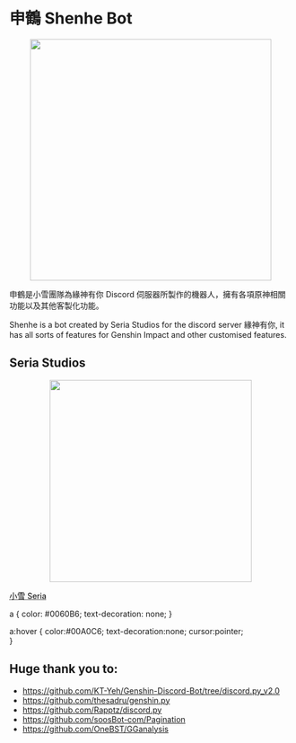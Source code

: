 # 申鶴 Shenhe Bot

<p align="center">
<img src="https://i.imgur.com/bwWfOJH.png" width="430" height="430" />
</p>

申鶴是小雪團隊為緣神有你 Discord 伺服器所製作的機器人，擁有各項原神相關功能以及其他客製化功能。

Shenhe is a bot created by Seria Studios for the discord server 緣神有你, it has all sorts of features for Genshin Impact and other customised features.

## Seria Studios

<p align="center">
<img src="https://i.imgur.com/j2RCDKr.png" width="360" height="360" />
</p>

<a href="https://github.com/seriaati" style="color: black; text-decoration: underline;text-decoration-style: dotted;">小雪 Seria</a>

a {
    color: #0060B6;
    text-decoration: none;
}

a:hover {
    color:#00A0C6; 
    text-decoration:none; 
    cursor:pointer;  
}

## Huge thank you to:
- https://github.com/KT-Yeh/Genshin-Discord-Bot/tree/discord.py_v2.0
- https://github.com/thesadru/genshin.py
- https://github.com/Rapptz/discord.py
- https://github.com/soosBot-com/Pagination
- https://github.com/OneBST/GGanalysis
